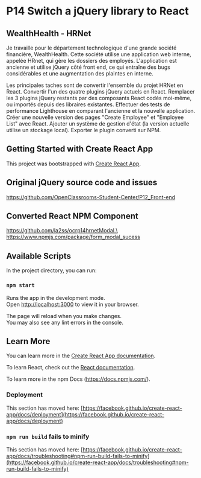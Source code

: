 # P14 Switch a jQuery library to React

## WealthHealth - HRNet

Je travaille pour le département technologique d'une grande société financière, WealthHealth. Cette société utilise une application web interne, appelée HRnet, qui gère les dossiers des employés. L'application est ancienne et utilise jQuery côté front end, ce qui entraîne des bugs considérables et une augmentation des plaintes en interne.

Les principales taches sont de convertir l'ensemble du projet HRNet en React. Convertir l'un des quatre plugins jQuery actuels en React. Remplacer les 3 plugins jQuery restants par des composants React codés moi-même, ou importés depuis des libraires existantes. Effectuer des tests de performance Lighthouse en comparant l'ancienne et la nouvelle application. Créer une nouvelle version des pages "Create Employee" et "Employee List" avec React. Ajouter un système de gestion d'état (la version actuelle utilise un stockage local). Exporter le plugin converti sur NPM.

## Getting Started with Create React App

This project was bootstrapped with [Create React App](https://github.com/facebook/create-react-app).

## Original jQuery source code and issues

https://github.com/OpenClassrooms-Student-Center/P12_Front-end

## Converted React NPM Component

https://github.com/la2ss/ocrp14hrnetModal.\
https://www.npmjs.com/package/form_modal_sucess

## Available Scripts

In the project directory, you can run:

### `npm start`

Runs the app in the development mode.\
Open [http://localhost:3000](http://localhost:3000) to view it in your browser.

The page will reload when you make changes.\
You may also see any lint errors in the console.

## Learn More

You can learn more in the [Create React App documentation](https://facebook.github.io/create-react-app/docs/getting-started).

To learn React, check out the [React documentation](https://reactjs.org/).

To learn more in the npm Docs (https://docs.npmjs.com/).

### Deployment

This section has moved here: [https://facebook.github.io/create-react-app/docs/deployment](https://facebook.github.io/create-react-app/docs/deployment)

### `npm run build` fails to minify

This section has moved here: [https://facebook.github.io/create-react-app/docs/troubleshooting#npm-run-build-fails-to-minify](https://facebook.github.io/create-react-app/docs/troubleshooting#npm-run-build-fails-to-minify)
